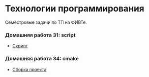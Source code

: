 # Технологии программирования
Семестровые задачи по ТП на ФИВТе.

### Домашняя работа 31: script
* [Скрипт](https://github.com/Alexponomarev7/techologiesDIHT/tree/master/git_script)


### Домашняя работа 34: cmake
* [Сборка проекта](https://github.com/Alexponomarev7/techologiesDIHT/tree/master/cmake)
